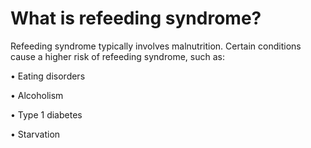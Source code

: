 # What is refeeding syndrome?

Refeeding syndrome typically involves malnutrition. Certain conditions cause a higher risk of refeeding syndrome, such as:

• Eating disorders

• Alcoholism

• Type 1 diabetes

• Starvation